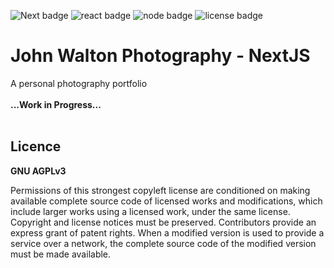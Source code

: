 ![Next badge](https://img.shields.io/badge/NextJS-v.13.4.8-mediumaquamarine.svg?logo=nextdotjs&logoColor=mediumaquamarine&style=flat-square)
![react badge](https://img.shields.io/badge/ReactJS-v.18.2.0-purple.svg?logo=react&style=flat-square)
![node badge](https://img.shields.io/badge/NodeJS-v.18.16.1-8cc84b.svg?logo=nodedotjs&logoColor=8cc84b&style=flat-square)
![license badge](https://img.shields.io/badge/License-AGPL_v3-yellow.svg?logo=gnu&logoColor=yellow&style=flat-square)

<!-- ![cloudflare badge](https://img.shields.io/endpoint?url=https://cloudflare-pages-badges.webmanager.workers.dev/?projectName=johnwalton-photography) -->

# John Walton Photography - NextJS

A personal photography portfolio<br><br>
 **...Work in Progress...**  <br><br>  



## Licence
**GNU AGPLv3**

Permissions of this strongest copyleft license are conditioned on making available complete source code of licensed works and modifications, which include larger works using a licensed work, under the same license. Copyright and license notices must be preserved. Contributors provide an express grant of patent rights. When a modified version is used to provide a service over a network, the complete source code of the modified version must be made available.

